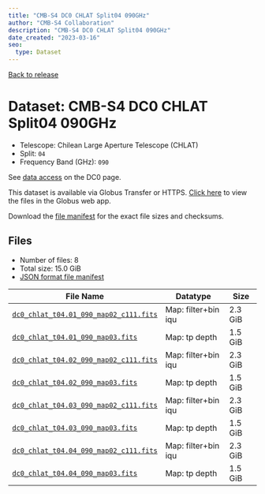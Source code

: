 ```yaml
---
title: "CMB-S4 DC0 CHLAT Split04 090GHz"
author: "CMB-S4 Collaboration"
description: "CMB-S4 DC0 CHLAT Split04 090GHz"
date_created: "2023-03-16"
seo:
  type: Dataset
---
```


[Back to release](./dc0.html#datasets)

# Dataset: CMB-S4 DC0 CHLAT Split04 090GHz

- Telescope: Chilean Large Aperture Telescope (CHLAT) 
- Split: `04`
- Frequency Band (GHz): `090`

See [data access](./dc0.html#data-access) on the DC0 page.

This dataset is available via Globus Transfer or HTTPS. [Click here](https://app.globus.org/file-manager?origin_id=38f01147-f09e-483d-a552-3866669a846d&origin_path=%2Fdatareleases%2Fdc0%2Fmission%2Fchlat%2Fsplit04%2F090%2F) to view the files in the Globus web app.

Download the [file manifest](https://g-456d30.0ed28.75bc.data.globus.org/datareleases/dc0/mission/chlat/split04/090/manifest.json) for the exact file sizes and checksums.

## Files

- Number of files: 8
- Total size: 15.0 GiB
- [JSON format file manifest](https://g-456d30.0ed28.75bc.data.globus.org/datareleases/dc0/mission/chlat/split04/090/manifest.json)

|                                                                               File Name                                                                               |      Datatype       |  Size   |
| --------------------------------------------------------------------------------------------------------------------------------------------------------------------- | ------------------- | ------- |
| [`dc0_chlat_t04.01_090_map02_c111.fits`](https://g-456d30.0ed28.75bc.data.globus.org/datareleases/dc0/mission/chlat/split04/090/dc0_chlat_t04.01_090_map02_c111.fits) | Map: filter+bin iqu | 2.3 GiB |
| [`dc0_chlat_t04.01_090_map03.fits`](https://g-456d30.0ed28.75bc.data.globus.org/datareleases/dc0/mission/chlat/split04/090/dc0_chlat_t04.01_090_map03.fits)           | Map: tp depth       | 1.5 GiB |
| [`dc0_chlat_t04.02_090_map02_c111.fits`](https://g-456d30.0ed28.75bc.data.globus.org/datareleases/dc0/mission/chlat/split04/090/dc0_chlat_t04.02_090_map02_c111.fits) | Map: filter+bin iqu | 2.3 GiB |
| [`dc0_chlat_t04.02_090_map03.fits`](https://g-456d30.0ed28.75bc.data.globus.org/datareleases/dc0/mission/chlat/split04/090/dc0_chlat_t04.02_090_map03.fits)           | Map: tp depth       | 1.5 GiB |
| [`dc0_chlat_t04.03_090_map02_c111.fits`](https://g-456d30.0ed28.75bc.data.globus.org/datareleases/dc0/mission/chlat/split04/090/dc0_chlat_t04.03_090_map02_c111.fits) | Map: filter+bin iqu | 2.3 GiB |
| [`dc0_chlat_t04.03_090_map03.fits`](https://g-456d30.0ed28.75bc.data.globus.org/datareleases/dc0/mission/chlat/split04/090/dc0_chlat_t04.03_090_map03.fits)           | Map: tp depth       | 1.5 GiB |
| [`dc0_chlat_t04.04_090_map02_c111.fits`](https://g-456d30.0ed28.75bc.data.globus.org/datareleases/dc0/mission/chlat/split04/090/dc0_chlat_t04.04_090_map02_c111.fits) | Map: filter+bin iqu | 2.3 GiB |
| [`dc0_chlat_t04.04_090_map03.fits`](https://g-456d30.0ed28.75bc.data.globus.org/datareleases/dc0/mission/chlat/split04/090/dc0_chlat_t04.04_090_map03.fits)           | Map: tp depth       | 1.5 GiB |
